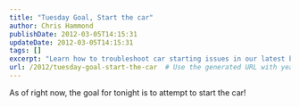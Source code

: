 ```yaml
---
title: "Tuesday Goal, Start the car"
author: Chris Hammond
publishDate: 2012-03-05T14:15:31
updateDate: 2012-03-05T14:15:31
tags: []
excerpt: "Learn how to troubleshoot car starting issues in our latest blog post. Get the tips you need to kickstart your vehicle with ease tonight!"
url: /2012/tuesday-goal-start-the-car  # Use the generated URL with year
---
```

<p>As of right now, the goal for tonight is to attempt to start the car!</p>

